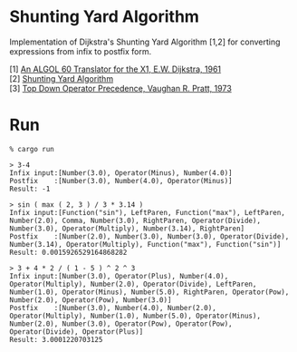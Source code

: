 Shunting Yard Algorithm
=======================

Implementation of Dijkstra's Shunting Yard Algorithm [1,2] for converting expressions from infix to postfix form.

[1] [An ALGOL 60 Translator for the X1, E.W. Dijkstra, 1961](https://www.cs.utexas.edu/~EWD/MCReps/MR35.PDF) <br/>
[2] [Shunting Yard Algorithm](https://en.wikipedia.org/wiki/Shunting_yard_algorithm)<br/>
[3] [Top Down Operator Precedence, Vaughan R. Pratt, 1973](https://tdop.github.io/)<br/>

Run
===

```
% cargo run

> 3-4
Infix input:[Number(3.0), Operator(Minus), Number(4.0)]
Postfix    :[Number(3.0), Number(4.0), Operator(Minus)]
Result: -1

> sin ( max ( 2, 3 ) / 3 * 3.14 )
Infix input:[Function("sin"), LeftParen, Function("max"), LeftParen, Number(2.0), Comma, Number(3.0), RightParen, Operator(Divide), Number(3.0), Operator(Multiply), Number(3.14), RightParen]
Postfix    :[Number(2.0), Number(3.0), Number(3.0), Operator(Divide), Number(3.14), Operator(Multiply), Function("max"), Function("sin")]
Result: 0.0015926529164868282

> 3 + 4 * 2 / ( 1 - 5 ) ^ 2 ^ 3
Infix input:[Number(3.0), Operator(Plus), Number(4.0), Operator(Multiply), Number(2.0), Operator(Divide), LeftParen, Number(1.0), Operator(Minus), Number(5.0), RightParen, Operator(Pow), Number(2.0), Operator(Pow), Number(3.0)]
Postfix    :[Number(3.0), Number(4.0), Number(2.0), Operator(Multiply), Number(1.0), Number(5.0), Operator(Minus), Number(2.0), Number(3.0), Operator(Pow), Operator(Pow), Operator(Divide), Operator(Plus)]
Result: 3.0001220703125
```
